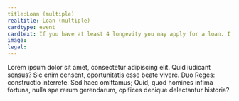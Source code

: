 ```yaml
---
title:Loan (multiple)
realtitle: Loan (multiple)
cardtype: event
cardtext: If you have at least 4 longevity you may apply for a loan. If you choose to take this offer, gain 200% of your current profit score but lose 2 points of profit from your active products per turn for the next four turns.
image: 
legal: 
---
```

Lorem ipsum dolor sit amet, consectetur adipiscing elit. Quid iudicant sensus? Sic enim censent, oportunitatis esse beate vivere. Duo Reges: constructio interrete. Sed haec omittamus; Quid, quod homines infima fortuna, nulla spe rerum gerendarum, opifices denique delectantur historia?
